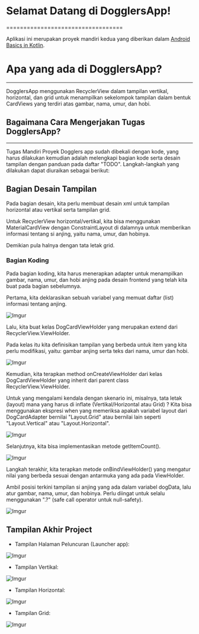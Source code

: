 # Selamat Datang di DogglersApp!
==================================

Aplikasi ini merupakan proyek mandiri kedua yang diberikan dalam [Android Basics in Kotlin](https://developer.android.com/courses/android-basics-kotlin/course).


# Apa yang ada di DogglersApp?
------------
DogglersApp menggunakan RecyclerView dalam tampilan vertikal, horizontal, dan grid untuk menampilkan sekelompok tampilan dalam bentuk CardViews yang terdiri atas gambar, nama, umur, dan hobi.


## Bagaimana Cara Mengerjakan Tugas DogglersApp?
--------------
Tugas Mandiri Proyek Dogglers app sudah dibekali dengan kode, yang harus dilakukan kemudian adalah melengkapi bagian kode serta desain tampilan dengan panduan pada daftar "TODO". Langkah-langkah yang dilakukan dapat diuraikan sebagai berikut:

## Bagian Desain Tampilan

Pada bagian desain, kita perlu membuat desain xml untuk tampilan horizontal atau vertikal serta tampilan grid.

Untuk RecyclerView horizontal/vertikal, kita bisa menggunakan MaterialCardView dengan ConstraintLayout di dalamnya untuk memberikan informasi tentang si anjing, yaitu nama, umur, dan hobinya.

Demikian pula halnya dengan tata letak grid.

### Bagian Koding

Pada bagian koding, kita harus menerapkan adapter untuk menampilkan gambar, nama, umur, dan hobi anjing pada desain frontend yang telah kita buat pada bagian sebelumnya.

Pertama, kita deklarasikan sebuah variabel yang memuat daftar (list) informasi tentang anjing.

![Imgur](https://i.imgur.com/8eELkFr.png)

Lalu, kita buat kelas DogCardViewHolder yang merupakan extend dari RecyclerView.ViewHolder.

Pada kelas itu kita definisikan tampilan yang berbeda untuk item yang kita perlu modifikasi, yaitu: gambar anjing serta teks dari nama, umur dan hobi.

![Imgur](https://i.imgur.com/dCYBl9r.png)

Kemudian, kita terapkan method onCreateViewHolder dari kelas DogCardViewHolder yang inherit dari parent class RecyclerView.ViewHolder.

Untuk yang mengalami kendala dengan skenario ini, misalnya, tata letak (layout) mana yang harus di inflate (Vertikal/Horizontal atau Grid) ? Kita bisa menggunakan ekspresi when yang memeriksa apakah variabel layout dari DogCardAdapter bernilai "Layout.Grid" atau bernilai lain seperti "Layout.Vertical" atau "Layout.Horizontal".

![Imgur](https://i.imgur.com/CiKmmgp.png)

Selanjutnya, kita bisa implementasikan metode getItemCount().

![Imgur](https://i.imgur.com/mkyYD5Z.png)

Langkah terakhir, kita terapkan metode onBindViewHolder() yang mengatur nilai yang berbeda sesuai dengan antarmuka yang ada pada ViewHolder.

Ambil posisi terkini tampilan si anjing yang ada dalam variabel dogData, lalu atur gambar,  nama, umur, dan hobinya. Perlu diingat untuk selalu menggunakan ".?" (safe call operator untuk null-safety).

![Imgur](https://i.imgur.com/nG7HR4X.png)


## Tampilan Akhir Project

- Tampilan Halaman Peluncuran (Launcher app):

![Imgur](https://i.imgur.com/b2apNk9.png)

- Tampilan Vertikal:

![Imgur](https://i.imgur.com/Ol31Ty4.png)

- Tampilan Horizontal:

![Imgur](https://i.imgur.com/o4w6PII.png)

- Tampilan Grid:

![Imgur](https://i.imgur.com/wbsM0xm.png)

